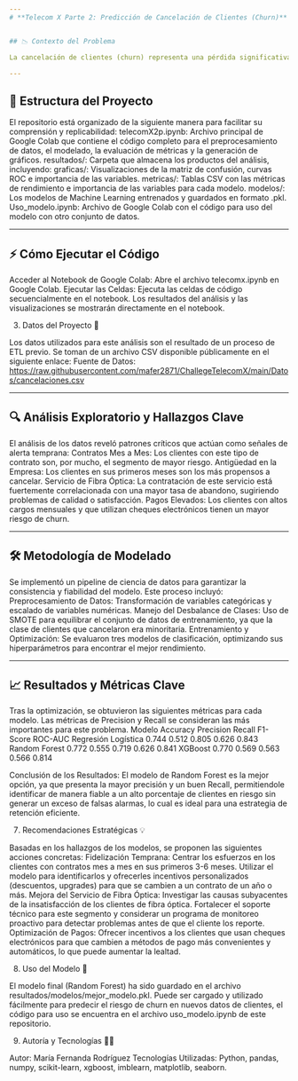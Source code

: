 ```yaml
---
# **Telecom X Parte 2: Predicción de Cancelación de Clientes (Churn)**


## 📉 Contexto del Problema 

La cancelación de clientes (churn) representa una pérdida significativa de ingresos y una amenaza para el crecimiento de la empresa. Identificar y retener a los clientes en riesgo es una prioridad estratégica. Este proyecto se enfoca en analizar los datos históricos para construir una herramienta predictiva que anticipe el abandono de clientes, permitiendo a la empresa actuar de manera proactiva.

---
```


## 📂 Estructura del Proyecto 

El repositorio está organizado de la siguiente manera para facilitar su comprensión y replicabilidad:
telecomX2p.ipynb: Archivo principal de Google Colab que contiene el código completo para el preprocesamiento de datos, el modelado, la evaluación de métricas y la generación de gráficos.
resultados/: Carpeta que almacena los productos del análisis, incluyendo:
graficas/: Visualizaciones de la matriz de confusión, curvas ROC e importancia de las variables.
metricas/: Tablas CSV con las métricas de rendimiento e importancia de las variables para cada modelo.
modelos/: Los modelos de Machine Learning entrenados y guardados en formato .pkl.
Uso_modelo.ipynb:  Archivo de Google Colab con el código para uso del modelo con otro conjunto de datos.

---

## ⚡ Cómo Ejecutar el Código 
Acceder al Notebook de Google Colab: Abre el archivo telecomx.ipynb en Google Colab.
Ejecutar las Celdas: Ejecuta las celdas de código secuencialmente en el notebook. Los resultados del análisis y las visualizaciones se mostrarán directamente en el notebook.

3. Datos del Proyecto 💾

Los datos utilizados para este análisis son el resultado de un proceso de ETL previo. Se toman de un archivo CSV disponible públicamente en el siguiente enlace:
Fuente de Datos: https://raw.githubusercontent.com/mafer2871/ChallegeTelecomX/main/Datos/cancelaciones.csv

---

## 🔍 Análisis Exploratorio y Hallazgos Clave 

El análisis de los datos reveló patrones críticos que actúan como señales de alerta temprana:
Contratos Mes a Mes: Los clientes con este tipo de contrato son, por mucho, el segmento de mayor riesgo.
Antigüedad en la Empresa: Los clientes en sus primeros meses son los más propensos a cancelar.
Servicio de Fibra Óptica: La contratación de este servicio está fuertemente correlacionada con una mayor tasa de abandono, sugiriendo problemas de calidad o satisfacción.
Pagos Elevados: Los clientes con altos cargos mensuales y que utilizan cheques electrónicos tienen un mayor riesgo de churn.

---

## 🛠️ Metodología de Modelado 

Se implementó un pipeline de ciencia de datos para garantizar la consistencia y fiabilidad del modelo. Este proceso incluyó:
Preprocesamiento de Datos: Transformación de variables categóricas y escalado de variables numéricas.
Manejo del Desbalance de Clases: Uso de SMOTE para equilibrar el conjunto de datos de entrenamiento, ya que la clase de clientes que cancelaron era minoritaria.
Entrenamiento y Optimización: Se evaluaron tres modelos de clasificación, optimizando sus hiperparámetros para encontrar el mejor rendimiento.

---

## 📈 Resultados y Métricas Clave 

Tras la optimización, se obtuvieron las siguientes métricas para cada modelo. Las métricas de Precision y Recall se consideran las más importantes para este problema.
Modelo
Accuracy
Precision
Recall
F1-Score
ROC-AUC
Regresión Logística
0.744
0.512
0.805
0.626
0.843
Random Forest
0.772
0.555
0.719
0.626
0.841
XGBoost
0.770
0.569
0.563
0.566
0.814

Conclusión de los Resultados: El modelo de Random Forest es la mejor opción, ya que presenta la mayor precisión y un buen Recall, permitiendole identificar de manera fiable a un alto porcentaje de clientes en riesgo sin generar un exceso de falsas alarmas, lo cual es ideal para una estrategia de retención eficiente.

7. Recomendaciones Estratégicas 💡

Basadas en los hallazgos de los modelos, se proponen las siguientes acciones concretas:
Fidelización Temprana: Centrar los esfuerzos en los clientes con contratos mes a mes en sus primeros 3-6 meses. Utilizar el modelo para identificarlos y ofrecerles incentivos personalizados (descuentos, upgrades) para que se cambien a un contrato de un año o más.
Mejora del Servicio de Fibra Óptica: Investigar las causas subyacentes de la insatisfacción de los clientes de fibra óptica. Fortalecer el soporte técnico para este segmento y considerar un programa de monitoreo proactivo para detectar problemas antes de que el cliente los reporte.
Optimización de Pagos: Ofrecer incentivos a los clientes que usan cheques electrónicos para que cambien a métodos de pago más convenientes y automáticos, lo que puede aumentar la lealtad.

8. Uso del Modelo 🚀

El modelo final (Random Forest) ha sido guardado en el archivo resultados/modelos/mejor_modelo.pkl. Puede ser cargado y utilizado fácilmente para predecir el riesgo de churn en nuevos datos de clientes, el código para uso se encuentra en el archivo uso_modelo.ipynb de este repositorio.


9. Autoría y Tecnologías 🧑‍💻

Autor: María Fernanda Rodríguez
Tecnologías Utilizadas: Python, pandas, numpy, scikit-learn, xgboost, imblearn, matplotlib, seaborn.
